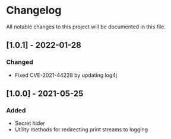 # Changelog
All notable changes to this project will be documented in this file.

## [1.0.1] - 2022-01-28
### Changed
 - Fixed CVE-2021-44228 by updating log4j

## [1.0.0] - 2021-05-25
### Added
 - Secret hider
 - Utility methods for redirecting print streams to logging